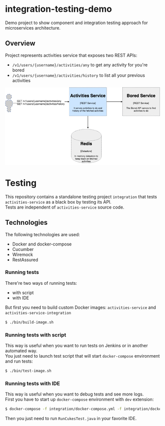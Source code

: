 # integration-testing-demo

Demo project to show component and integration testing approach for microservices architecture.

## Overview
Project represents activities service that exposes two REST APIs:
* `/v1/users/{username}/activities/any` to get any activity for you're bored
* `/v1/users/{username}/activities/history` to list all your previous activities

![Container diagram](container_diagram.png)

# Testing
This repository contains a standalone testing project `integration` that tests `activities-service` as a black box by testing its API.  
Tests are independent of `activities-service` source code. 

## Technologies 
The following technologies are used:  
* Docker and docker-compose
* Cucumber
* Wiremock
* RestAssured

### Running tests
There're two ways of running tests:
* with script
* with IDE

But first you need to build custom Docker images: `activities-service` and `activities-service-integration`
```bash
$ ./bin/build-image.sh
```

### Running tests with script
This way is useful when you want to run tests on Jenkins or in another automated way.  
You just need to launch test script that will start `docker-compose` environment and run tests:  
```bash
$ ./bin/test-image.sh
```

### Running tests with IDE
This way is useful when you want to debug tests and see more logs.  
First you have to start up `docker-compose` environment with `dev` extension:  
```bash
$ docker-compose -f integration/docker-compose.yml -f integration/docker-compose.dev.yml up
```
Then you just need to run `RunCukesTest.java` in your favorite IDE.   